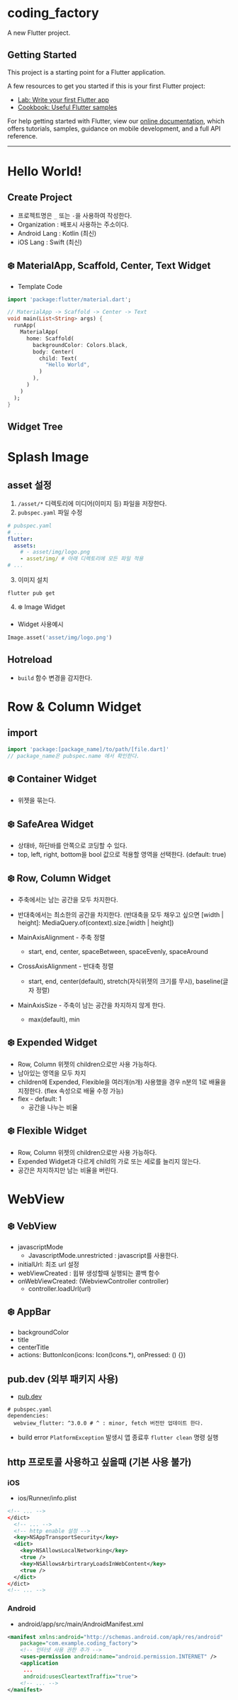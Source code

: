 # coding_factory

A new Flutter project.

## Getting Started

This project is a starting point for a Flutter application.

A few resources to get you started if this is your first Flutter project:

- [Lab: Write your first Flutter app](https://flutter.dev/docs/get-started/codelab)
- [Cookbook: Useful Flutter samples](https://flutter.dev/docs/cookbook)

For help getting started with Flutter, view our
[online documentation](https://flutter.dev/docs), which offers tutorials,
samples, guidance on mobile development, and a full API reference.

---
# Hello World!
## Create Project
- 프로젝트명은 `_` 또는 `-`을 사용하여 작성한다.
- Organization : 배포시 사용하는 주소이다.
- Android Lang : Kotlin (최신)
- iOS Lang : Swift (최신)

## ❄️ MaterialApp, Scaffold, Center, Text Widget
- Template Code
```dart
import 'package:flutter/material.dart';

// MaterialApp -> Scaffold -> Center -> Text
void main(List<String> args) {
  runApp(
    MaterialApp(
      home: Scaffold(
        backgroundColor: Colors.black,
        body: Center(
          child: Text(
            "Hello World",
          )
        ),
      )
    )
  );
}
```

## Widget Tree

# Splash Image
## asset 설정
1. `/asset/*` 디렉토리에 미디어(이미지 등) 파일을 저장한다.
2. `pubspec.yaml` 파일 수정
``` yaml
# pubspec.yaml
# ...
flutter:
  assets:
    # - asset/img/logo.png
    - asset/img/ # 아래 디렉토리에 모든 파일 적용
# ...
```
3. 이미지 설치
``` shell
flutter pub get
```
4. ❄️ Image Widget
- Widget 사용예시
```dart
Image.asset('asset/img/logo.png')
```
## Hotreload
-  `build` 함수 변경을 감지한다.


# Row & Column Widget
## import
```dart
import 'package:[package_name]/to/path/[file.dart]'
// package_name은 pubspec.name 에서 확인한다.
```

## ❄️ Container Widget
- 위젯을 묶는다.

## ❄️ SafeArea Widget
- 상태바, 하단바를 안쪽으로 코딩할 수 있다.
- top, left, right, bottom을 bool 값으로 적용할 영역을 선택한다. (default: true)

## ❄️ Row, Column Widget
- 주축에서는 남는 공간을 모두 차지한다.
- 반대축에서는 최소한의 공간을 차지한다. (반대축을 모두 채우고 싶으면 [width | height]: MediaQuery.of(context).size.[width | height])

- MainAxisAlignment - 주축 정렬
  - start, end, center, spaceBetween, spaceEvenly, spaceAround

- CrossAxisAlignment - 반대축 정렬
  - start, end, center(default), stretch(자식위젯의 크기를 무시), baseline(글자 정렬)

- MainAxisSize - 주축이 남는 공간을 차지하지 않게 한다.
  - max(default), min

## ❄️ Expended Widget
- Row, Column 위젯의 children으로만 사용 가능하다.
- 남아있는 영역을 모두 차지
- children에 Expended, Flexible을 여러개(n개) 사용했을 경우 n분의 1로 배율을 지정한다. (flex 속성으로 배율 수정 가능)
- flex - default: 1
  - 공간을 나누는 비율

## ❄️ Flexible Widget
- Row, Column 위젯의 children으로만 사용 가능하다.
- Expended Widget과 다르게 child의 가로 또는 세로를 늘리지 않는다. 
- 공간은 차지하지만 남는 비율을 버린다.

# WebView
## ❄️ VebView
- javascriptMode
  - JavascriptMode.unrestricted : javascript를 사용한다.
- initialUrl: 최조 url 설정
- webViewCreated : 윕뷰 생성할때 실행되는 콜백 함수
- onWebViewCreated: (WebviewController controller)
  - controller.loadUrl(url)

## ❄️ AppBar
- backgroundColor
- title
- centerTitle
- actions: ButtonIcon(icons: Icon(Icons.*), onPressed: () {})

## pub.dev (외부 패키지 사용)
- [pub.dev](https://pub.dev/)
```
# pubspec.yaml
dependencies:
  webview_flutter: ^3.0.0 # ^ : minor, fetch 버전만 업데이트 한다.
```
- build error `PlatformException` 발생시 앱 종료후 `flutter clean` 명령 실행


## http 프로토콜 사용하고 싶을때 (기본 사용 불가)
### iOS
- ios/Runner/info.plist
```xml
<!-- ... -->
</dict>
  <!-- ... -->
  <!-- http enable 설정 -->
  <key>NSAppTransportSecurity</key>
  <dict>
    <key>NSAllowsLocalNetworking</key>
    <true />
    <key>NSAllowsArbirtraryLoadsInWebContent</key>
    <true />
  </dict>
</dict>
<!-- ... -->
```
### Android
- android/app/src/main/AndroidManifest.xml
```xml
<manifest xmlns:android="http://schemas.android.com/apk/res/android"
    package="com.example.coding_factory">
    <!-- 인터넷 사용 권한 추가 -->
    <uses-permission android:name="android.permission.INTERNET" />
    <application
     ... 
     android:usesCleartextTraffix="true">
    <!-- ... -->
</manifest>
```



